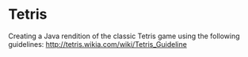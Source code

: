 # Tetris

Creating a Java rendition of the classic Tetris game using the following guidelines:
http://tetris.wikia.com/wiki/Tetris_Guideline